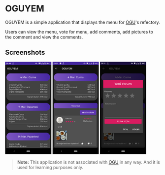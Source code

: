 # OGUYEM

OGUYEM is a simple application that displays the menu for [OGU][ogurefectory]'s refectory.

Users can view the menu, vote for menu, add comments, add pictures to the comment and view the comments.

## Screenshots

<p float="left">
    <img src="screenshots/screenshot_1.png" height="300">
    <img src="screenshots/screenshot_2.png" height="300">
    <img src="screenshots/screenshot_3.png" height="300">
</p>

> **Note:** This application is not associated with [OGU][ogurefectory] in any way. And it is used for learning purposes only.

[ogurefectory]: https://yemekhane.ogu.edu.tr
    "OGU's refectory menu page"
